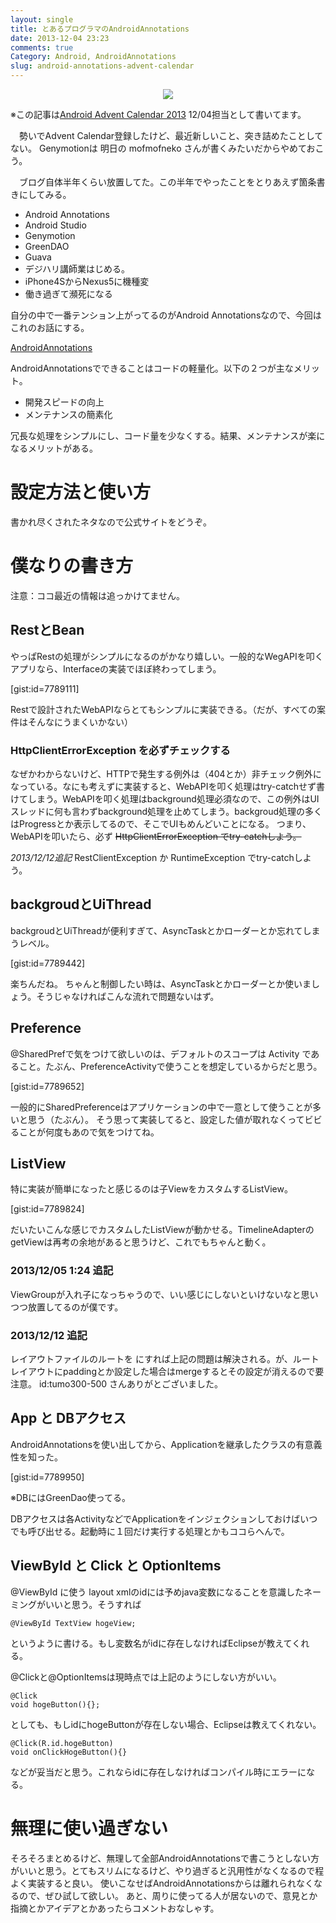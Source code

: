 ```yaml
---
layout: single
title: とあるプログラマのAndroidAnnotations
date: 2013-12-04 23:23
comments: true
Category: Android, AndroidAnnotations
slug: android-annotations-advent-calendar
---
```

<center>
<img src="/images/cv_aa.png">
</center>

※この記事は[Android Advent Calendar 2013](http://qiita.com/advent-calendar/2013/android) 12/04担当として書いてます。

　勢いでAdvent Calendar登録したけど、最近新しいこと、突き詰めたことしてない。
Genymotionは 明日の mofmofneko さんが書くみたいだからやめておこう。

　ブログ自体半年くらい放置してた。この半年でやったことをとりあえず箇条書きにしてみる。

+ Android Annotations
+ Android Studio
+ Genymotion
+ GreenDAO
+ Guava
+ デジハリ講師業はじめる。
+ iPhone4SからNexus5に機種変
+ 働き過ぎて瀕死になる


自分の中で一番テンション上がってるのがAndroid Annotationsなので、今回はこれのお話にする。

[AndroidAnnotations](http://androidannotations.org/)

AndroidAnnotationsでできることはコードの軽量化。以下の２つが主なメリット。

+ 開発スピードの向上
+ メンテナンスの簡素化

冗長な処理をシンプルにし、コード量を少なくする。結果、メンテナンスが楽になるメリットがある。

# 設定方法と使い方

書かれ尽くされたネタなので公式サイトをどうぞ。

# 僕なりの書き方

注意：ココ最近の情報は追っかけてません。

## RestとBean

やっぱRestの処理がシンプルになるのがかなり嬉しい。一般的なWegAPIを叩くアプリなら、Interfaceの実装でほぼ終わってしまう。

[gist:id=7789111]

Restで設計されたWebAPIならとてもシンプルに実装できる。（だが、すべての案件はそんなにうまくいかない）

### HttpClientErrorException を必ずチェックする

なぜかわからないけど、HTTPで発生する例外は（404とか）非チェック例外になっている。なにも考えずに実装すると、WebAPIを叩く処理はtry-catchせず書けてしまう。WebAPIを叩く処理はbackground処理必須なので、この例外はUIスレッドに何も言わずbackground処理を止めてしまう。backgroud処理の多くはProgressとか表示してるので、そこでUIもめんどいことになる。
つまり、WebAPIを叩いたら、必ず
~~HttpClientErrorException でtry-catchしよう。~~

*2013/12/12追記* RestClientException か RuntimeException でtry-catchしよう。

## backgroudとUiThread

backgroudとUiThreadが便利すぎて、AsyncTaskとかローダーとか忘れてしまうレベル。

[gist:id=7789442]

楽ちんだね。
ちゃんと制御したい時は、AsyncTaskとかローダーとか使いましょう。そうじゃなければこんな流れで問題ないはず。

## Preference
@SharedPrefで気をつけて欲しいのは、デフォルトのスコープは Activity であること。たぶん、PreferenceActivityで使うことを想定しているからだと思う。

[gist:id=7789652]

一般的にSharedPreferenceはアプリケーションの中で一意として使うことが多いと思う（たぶん）。
そう思って実装してると、設定した値が取れなくってビビることが何度もあので気をつけてね。

## ListView
特に実装が簡単になったと感じるのは子ViewをカスタムするListView。

[gist:id=7789824]

だいたいこんな感じでカスタムしたListViewが動かせる。TimelineAdapterのgetViewは再考の余地があると思うけど、これでもちゃんと動く。

### 2013/12/05 1:24 追記
ViewGroupが入れ子になっちゃうので、いい感じにしないといけないなと思いつつ放置してるのが僕です。

### 2013/12/12 追記
レイアウトファイルのルートを <merge>にすれば上記の問題は解決される。が、ルートレイアウトにpaddingとか設定した場合はmergeするとその設定が消えるので要注意。
id:tumo300-500 さんありがとございました。

## App と DBアクセス
AndroidAnnotationsを使い出してから、Applicationを継承したクラスの有意義性を知った。

[gist:id=7789950]

※DBにはGreenDao使ってる。

DBアクセスは各ActivityなどでApplicationをインジェクションしておけばいつでも呼び出せる。起動時に１回だけ実行する処理とかもココらへんで。

## ViewById と Click と OptionItems

@ViewById に使う layout xmlのidには予めjava変数になることを意識したネーミングがいいと思う。そうすれば

```
@ViewById TextView hogeView;
```

というように書ける。もし変数名がidに存在しなければEclipseが教えてくれる。

@Clickと@OptionItemsは現時点では上記のようにしない方がいい。

```
@Click
void hogeButton(){};
```

としても、もしidにhogeButtonが存在しない場合、Eclipseは教えてくれない。

```
@Click(R.id.hogeButton)
void onClickHogeButton(){}
```

などが妥当だと思う。これならidに存在しなければコンパイル時にエラーになる。

# 無理に使い過ぎない
そろそろまとめるけど、無理して全部AndroidAnnotationsで書こうとしない方がいいと思う。とてもスリムになるけど、やり過ぎると汎用性がなくなるので程よく実装すると良い。
使いこなせばAndroidAnnotationsからは離れられなくなるので、ぜひ試して欲しい。
あと、周りに使ってる人が居ないので、意見とか指摘とかアイデアとかあったらコメントおなしゃす。
